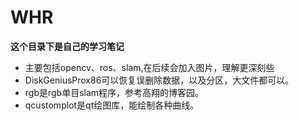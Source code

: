 # WHR
**这个目录下是自己的学习笔记** 

* 主要包括opencv、ros、slam,在后续会加入图片，理解更深刻些
* DiskGeniusProx86可以恢复误删除数据，以及分区，大文件都可以。
* rgb是rgb单目slam程序，参考高翔的博客园。
* qcustomplot是qt绘图库，能绘制各种曲线。

